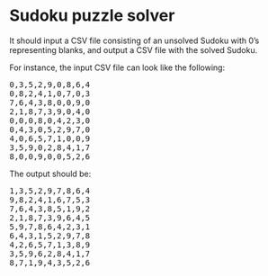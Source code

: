 Sudoku puzzle solver
====================

It should input a CSV file consisting of an unsolved Sudoku with 0’s representing blanks, and output a CSV file with the solved Sudoku. 

For instance, the input CSV file can look like the following:
<pre>
0,3,5,2,9,0,8,6,4
0,8,2,4,1,0,7,0,3
7,6,4,3,8,0,0,9,0
2,1,8,7,3,9,0,4,0
0,0,0,8,0,4,2,3,0
0,4,3,0,5,2,9,7,0
4,0,6,5,7,1,0,0,9
3,5,9,0,2,8,4,1,7
8,0,0,9,0,0,5,2,6
</pre>
The output should be:
<pre>
1,3,5,2,9,7,8,6,4
9,8,2,4,1,6,7,5,3
7,6,4,3,8,5,1,9,2
2,1,8,7,3,9,6,4,5
5,9,7,8,6,4,2,3,1
6,4,3,1,5,2,9,7,8
4,2,6,5,7,1,3,8,9
3,5,9,6,2,8,4,1,7
8,7,1,9,4,3,5,2,6
</pre>
